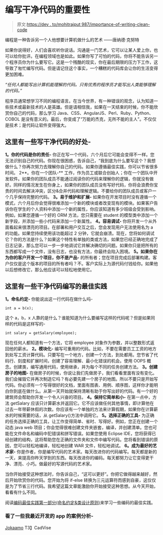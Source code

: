 # 编写干净代码的重要性

> 原文:[https://dev . to/mohitrajput 987/importance-of-writing-clean-code](https://dev.to/mohitrajput987/importance-of-writing-clean-code)

编程是一种告诉另一个人他想要计算机做什么的艺术
——唐纳德·克努特

如果你说得好，人们会喜欢听你说话。沟通是一门艺术，它可以让某人爱上你，也可以给你批评。在编程领域也是如此。如果你写了可怕的代码，你将不能告诉另一个程序员你为什么要写它。这是一个残酷的现实，你在最后期限的压力下工作，这导致了匆忙编写代码。但是请记住这个事实，一个糟糕的代码库会让你的生活变得更加困难。

*“任何人都能写出计算机能理解的代码。只有优秀的程序员才能写出人类能够理解的代码。”*

程序员通常想学习不同的编程语言。在当今世界，有一种错误的观念，认为知道一些技术或最新技术的人是英雄。但是请相信我，如果在一天结束的时候，你不能欣赏你自己的代码，那么学习 Java、CSS、AngularJS、Perl、Ruby、Python、COBOL 是没有意义的。最后，你变成了“万能的杰克，无所不能的主人”。不仅仅是技术；是代码让软件变得强大。

## 这里有一些写干净代码的好处-

**1。你的代码是你的责任-** 你正在写一个代码，六个月后它可能会变得不一样。您无法识别自己的代码。你现在很困惑，告诉自己，“我到底为什么要写这个？我想做什么？你再次努力去理解你自己的代码。如果你遵循最佳实践，你可以节省很多时间。
2**。你在一个团队-** 工作，作为员工或联合创始人；你在一个团队中开发软件。如果你的团队成员不能通过阅读你的代码来理解你的逻辑，你就没有做好。同样的情况发生在你身上，如果你的团队成员没有写好代码，你将会浪费你宝贵的时间去解决冲突，区分&合并代码和理解逻辑。不要给你的团队成员或客户一个几乎保持完整的代码。
**3。易于维护和扩展-** 如果你在开发项目时没有遵循一个模式，六个月后你会觉得很难添加一个新的模块或者改变现有的模块。如果客户告诉你在学生的个人资料中添加一个新的属性，你应该知道有多少班级会受到影响。例如，如果您遵循一个好的 ORM 方法，您只需要在 student 的模型类中添加一个新字段，并添加一些小代码来添加一个新属性。
**4。容易调试-** 你将开发一个从外面看起来很漂亮的项目。在部署和用户交互之后，您会发现用户无法使用名为 a 的功能。如果您持续使用该功能超过 2 分钟，它就会崩溃。现在，您将如何调试它？你的方法是什么？如果这个特性有单独的类或方法，如果您已经正确地完成了日志记录，那么您可以一步一步地调试它并解决确切的问题。如果你只是把所有的东西都写成一个文件，没有日志，也没有方法，你最终会陷入困境。
**5。如果你在为你的客户开发一个项目，你不是产品-** 的所有者；您在项目完成后部署构建。客户仅仅是这个版本的项目的所有者吗？不。客户实际上为源代码付钱给你。如果他以后想修改它，那么他应该可以轻松地使用它。

## 这里有一些干净代码编写的最佳实践

**1。命名约定-** 你能说出这一行代码在做什么吗-

```
int a = b(x); 
```

这个 a，b，x 人靠的是什么？谁能知道为什么要编写这样的代码呢？但是如果同样的代码是这样写的-

```
int salary = getSalary(employee); 
```

现在任何人都知道有一个方法，它将 employee 对象作为参数，并以整数形式返回他的薪水。
**2。模块化-** 编写可重用的代码。比如，不要在需要员工工资的地方到处写工资计算代码。只要写在一个地方，创建一个方法，到处都用。您节省了代码行、刻度和扩展时间，创建了容易理解、最小化错误的机会。使用 OOPS 概念。创建类，编写通用代码，使用继承，并为每个不同的任务创建方法。
**3。创建房子的地图-** 在做房子的时候，你说让我们先做房子，我们看看里面有没有变化。我们会摧毁它并再次制造它吗？有必要先建一个房子的地图。所以不要只是开始写代码。你必须有一个写得很好的文档，里面有图表、用例、顺序图，这样你才能明白你到底在做什么。从第一天开始就保持清晰有助于你写出好的代码。有一个好的建筑师会帮助你开发一个令人兴奋的项目。
**4。保持它简单和小-** 在第一点中，方法 getSalary 应该只计算薪水并返回它。它不应该做任何其他事情，即计算他在过去一年带薪休假的次数。你应该有一个单独的方法来计算假期，如果你在计算薪水的时候需要的话，从 getSalary()方法中调用它。
**5。选择正确的工具-** 为正确的任务选择正确的工具，让工作变得简单、省时、写得好。例如，您正在创建一个动态 java web 项目；你会觉得很难创建文件夹嵌套，编译，并创建清单。您也可能在文件命名和编码中犯错误和拼写错误。如果您使用 Eclipse IDE，您将获得已经创建的结构，这将帮助您在正确的文件夹和文件中编写代码。您将看到错误的原因，您可以轻松地编译，轻松地创建 WAR 文件，轻松地调试。
**6。成为最好的艺术家-** 你是作者，你是编写代码的艺术家。每天改进你的代码编写。每天都是新的一天，来提高你昨天学到的东西。每天改进你的编码。每天都努力让它变得更干净、漂亮、小巧。做最好的写源代码的艺术家。

当你开始接受这种想法时，你告诉自己，“这可以更好”。你把它做得越来越好，然后开始欣赏你的代码。您开始为将 if-else 转换为三元运算符而感到自豪，这仅仅是为了节省三行代码。我希望这篇文章能激励你开始接受这种思想。从今天开始，看看有什么不同。

阅读[编码最佳实践第一部分(命名约定&类设计原则)](https://dev.to/mohitrajput987/coding-best-practices-part-1-naming-conventions--class-designing-principles)来学习一些编码的最佳实践。

### 看了一些我最近开发的 app 的案例分析-

[Jokaamo](https://www.engineerbabu.com/blog/2017/04/jokaamo-services-doorstep/)
T3】CadVise